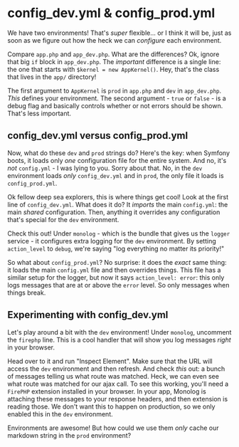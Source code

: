 # config_dev.yml & config_prod.yml

We have two environments! That's *super* flexible... or I think it will be, just
as soon as we figure out how the heck we can *configure* each environment.

Compare `app.php` and `app_dev.php`. What are the differences? Ok, ignore that big
`if` block in `app_dev.php`. The *important* difference is a single line: the one
that starts with `$kernel = new AppKernel()`. Hey, that's the class that lives in
the `app/` directory!

The first argument to `AppKernel` is `prod` in `app.php` and `dev` in `app_dev.php`.
*This* defines your environment. The second argument - `true` or `false` - is a debug
flag and basically controls whether or not errors should be shown. That's less important.

## config_dev.yml versus config_prod.yml

Now, what do these `dev` and `prod` strings do? Here's the key: when Symfony boots,
it loads only *one* configuration file for the entire system. And no, it's *not*
`config.yml` - I was lying to you. Sorry about that. No, in the `dev` environment
loads *only* `config_dev.yml` and in `prod`, the only file it loads is `config_prod.yml`.

Ok fellow deep sea explorers, this is where things get cool! Look at the first line
of `config_dev.yml`. What does it do? It *imports* the main `config.yml`: the main
*shared* configuration. Then, anything it overrides any configuration that's special
for the `dev` environment.

Check this out! Under `monolog` - which is the bundle that gives us the `logger`
service - it configures extra logging for the `dev` environment. By setting
`action_level` to `debug`, we're saying "log everything no matter its priority!"

So what about `config_prod.yml`? No surprise: it does the *exact* same thing: it
loads the main `config.yml` file and then overrides things. This file has a similar
setup for the logger, but now it says `action_level: error`: this only logs messages
that are at or above the `error` level. So only messages when things break.

## Experimenting with config_dev.yml

Let's play around a bit with the `dev` environment! Under `monolog`, uncomment the
`firephp` line. This is a cool handler that will show you log messages *right* in
your browser.

Head over to it and run "Inspect Element". Make sure that the URL will access the
`dev` environment and then refresh. And check *this* out: a bunch of messages
telling us what route was matched. Heck, we can even see what route was matched for
our ajax call. To see this working, you'll need a `FirePHP` extension installed in
your browser. In your app, Monolog is attaching these messages to your response headers,
and then extension is reading those. We don't want this to happen on production,
so we only enabled this in the `dev` environment. 

Environments are awesome! But how could we use them *only* cache our markdown string
in the `prod` environment?
